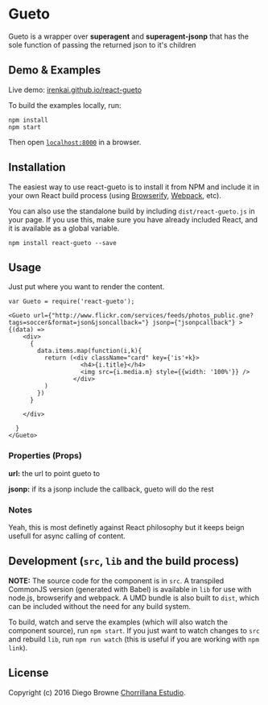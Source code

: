 # Gueto

Gueto is a wrapper over **superagent** and **superagent-jsonp** that has the sole function of passing the returned json to it's children


## Demo & Examples

Live demo: [irenkai.github.io/react-gueto](http://irenkai.github.io/react-gueto/)

To build the examples locally, run:

```
npm install
npm start
```

Then open [`localhost:8000`](http://localhost:8000) in a browser.


## Installation

The easiest way to use react-gueto is to install it from NPM and include it in your own React build process (using [Browserify](http://browserify.org), [Webpack](http://webpack.github.io/), etc).

You can also use the standalone build by including `dist/react-gueto.js` in your page. If you use this, make sure you have already included React, and it is available as a global variable.

```
npm install react-gueto --save
```


## Usage

Just put where you want to render the content.

```
var Gueto = require('react-gueto');

<Gueto url={"http://www.flickr.com/services/feeds/photos_public.gne?tags=soccer&format=json&jsoncallback="} jsonp={"jsonpcallback"} >
{(data) =>
    <div>
      {
        data.items.map(function(i,k){
          return (<div className="card" key={'is'+k}>
                    <h4>{i.title}</h4>
                    <img src={i.media.m} style={{width: '100%'}} />
                  </div>
          )
        })
      }

    </div>

  }
</Gueto>
```

### Properties (Props)

  **url:** the url to point gueto to

  **jsonp:** if its a jsonp include the callback, gueto will do the rest

### Notes

  Yeah, this is most definetly against React philosophy but it keeps beign usefull for async calling of content.


## Development (`src`, `lib` and the build process)

**NOTE:** The source code for the component is in `src`. A transpiled CommonJS version (generated with Babel) is available in `lib` for use with node.js, browserify and webpack. A UMD bundle is also built to `dist`, which can be included without the need for any build system.

To build, watch and serve the examples (which will also watch the component source), run `npm start`. If you just want to watch changes to `src` and rebuild `lib`, run `npm run watch` (this is useful if you are working with `npm link`).

## License

Copyright (c) 2016 Diego Browne [Chorrillana Estudio](http://chorrillana.cl/).
